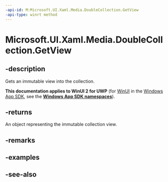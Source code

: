 ```yaml
---
-api-id: M:Microsoft.UI.Xaml.Media.DoubleCollection.GetView
-api-type: winrt method
---
```


<!-- Method syntax
public Windows.Foundation.Collections.IVectorView<double> GetView()
-->

# Microsoft.UI.Xaml.Media.DoubleCollection.GetView

## -description
Gets an immutable view into the collection.

**This documentation applies to WinUI 2 for UWP** (for [WinUI](/windows/apps/winui/winui3/) in the [Windows App SDK](/windows/apps/windows-app-sdk/), see the **[Windows App SDK namespaces](/windows/windows-app-sdk/api/winrt/)**).

## -returns
An object representing the immutable collection view.

## -remarks

## -examples

## -see-also
